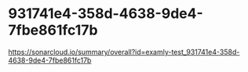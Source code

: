 # 931741e4-358d-4638-9de4-7fbe861fc17b
https://sonarcloud.io/summary/overall?id=examly-test_931741e4-358d-4638-9de4-7fbe861fc17b
